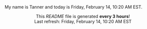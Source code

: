 My name is Tanner and today is Friday, February 14, 10:20 AM EST.

<p align="center">This <i>README</i> file is generated <b>every 3 hours</b>!</br>Last refresh: Friday, February 14, 10:20 AM EST<br /></p>
